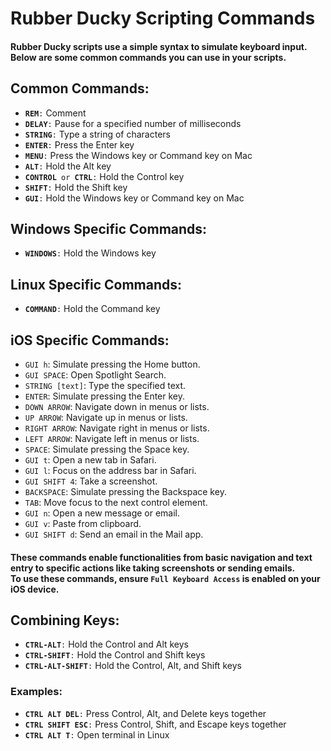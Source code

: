 <!-- This will remain in markdown format instead of HTML for easy editing. This repo is meant for temp purposes instead of prof. purposes. -->
# Rubber Ducky Scripting Commands

<h4>Rubber Ducky scripts use a simple syntax to simulate keyboard input. 
<br>Below are some common commands you can use in your scripts.</h4>

## Common Commands:

- <code>**REM**:</code> Comment
- <code>**DELAY**:</code> Pause for a specified number of milliseconds
- <code>**STRING**:</code> Type a string of characters
- <code>**ENTER**:</code> Press the Enter key
- <code>**MENU**:</code> Press the Windows key or Command key on Mac
- <code>**ALT**:</code> Hold the Alt key
- <code>**CONTROL** or **CTRL**:</code> Hold the Control key
- <code>**SHIFT**:</code> Hold the Shift key
- <code>**GUI**:</code> Hold the Windows key or Command key on Mac

## Windows Specific Commands:

- <code>**WINDOWS**:</code> Hold the Windows key

## Linux Specific Commands:

- <code>**COMMAND**:</code> Hold the Command key

<h2>iOS Specific Commands:</h2>
<!-- <p>The following commands are the core building blocks for our scripts:</p> -->
<ul>
    <li><code>GUI h</code>: Simulate pressing the Home button.</li>
    <li><code>GUI SPACE</code>: Open Spotlight Search.</li>
    <li><code>STRING [text]</code>: Type the specified text.</li>
    <li><code>ENTER</code>: Simulate pressing the Enter key.</li>
    <li><code>DOWN ARROW</code>: Navigate down in menus or lists.</li>
    <li><code>UP ARROW</code>: Navigate up in menus or lists.</li>
    <li><code>RIGHT ARROW</code>: Navigate right in menus or lists.</li>
    <li><code>LEFT ARROW</code>: Navigate left in menus or lists.</li>
    <li><code>SPACE</code>: Simulate pressing the Space key.</li>
    <li><code>GUI t</code>: Open a new tab in Safari.</li>
    <li><code>GUI l</code>: Focus on the address bar in Safari.</li>
    <li><code>GUI SHIFT 4</code>: Take a screenshot.</li>
    <li><code>BACKSPACE</code>: Simulate pressing the Backspace key.</li>
    <li><code>TAB</code>: Move focus to the next control element.</li>
    <li><code>GUI n</code>: Open a new message or email.</li>
    <li><code>GUI v</code>: Paste from clipboard.</li>
    <li><code>GUI SHIFT d</code>: Send an email in the Mail app.</li>
</ul>
<h4>These commands enable functionalities from basic navigation and text entry to specific actions like taking screenshots or sending emails.<br>To use these commands, ensure <code>Full Keyboard Access</code> is enabled on your iOS device.</h4>
<!--
<h2>Usage</h2> -->
<!-- <h4>To use these scripts, ensure Full Keyboard Access is enabled on your iOS device.</h4> -->


## Combining Keys:

- <code>**CTRL-ALT**:</code> Hold the Control and Alt keys
- <code>**CTRL-SHIFT**:</code> Hold the Control and Shift keys
- <code>**CTRL-ALT-SHIFT**:</code> Hold the Control, Alt, and Shift keys

### Examples:

- <code>**CTRL ALT DEL**:</code> Press Control, Alt, and Delete keys together
- <code>**CTRL SHIFT ESC**:</code> Press Control, Shift, and Escape keys together
- <code>**CTRL ALT T**:</code> Open terminal in Linux

